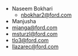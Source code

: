 - Naseem Bokhari
	- nbokhar2@ford.com
- Manjusha
- mjanga@ford.com
- msturzl@ford.com
- tlo3@ford.com
- llazarec@ford.com